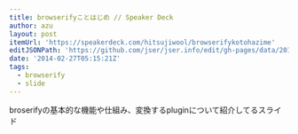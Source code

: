 ```yaml
---
title: browserifyことはじめ // Speaker Deck
author: azu
layout: post
itemUrl: 'https://speakerdeck.com/hitsujiwool/browserifykotohazime'
editJSONPath: 'https://github.com/jser/jser.info/edit/gh-pages/data/2014/02/index.json'
date: '2014-02-27T05:15:21Z'
tags:
  - browserify
  - slide
---
```

broserifyの基本的な機能や仕組み、変換するpluginについて紹介してるスライド
